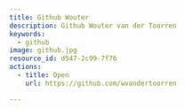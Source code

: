 ```yaml
---
title: Github Wouter
description: Github Wouter van der Toorren
keywords:
  - github
image: github.jpg
resource_id: d547-2c99-7f76
actions:
  - title: Open
    url: https://github.com/wvandertoorren

---
```




